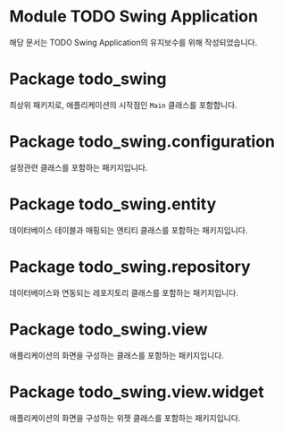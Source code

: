 # Module TODO Swing Application

해당 문서는 TODO Swing Application의 유지보수를 위해 작성되었습니다.

# Package todo_swing

최상위 패키지로, 애플리케이션의 시작점인 `Main` 클래스를 포함합니다.

# Package todo_swing.configuration

설정관련 클래스를 포함하는 패키지입니다.

# Package todo_swing.entity

데이터베이스 테이블과 매핑되는 엔티티 클래스를 포함하는 패키지입니다.

# Package todo_swing.repository

데이터베이스와 연동되는 레포지토리 클래스를 포함하는 패키지입니다.

# Package todo_swing.view

애플리케이션의 화면을 구성하는 클래스를 포함하는 패키지입니다.

# Package todo_swing.view.widget

애플리케이션의 화면을 구성하는 위젯 클래스를 포함하는 패키지입니다.

